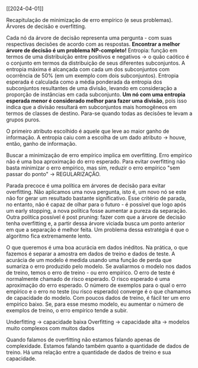 [[2024-04-01]]

Recapitulação de minimização de erro empírico (e seus problemas). Árvores de decisão e overfitting.

Cada nó da árvore de decisão representa uma pergunta - com suas respectivas decisões de acordo com as respostas. **Encontrar a melhor árvore de decisão é um problema NP-completo!** Entropia: função em termos de uma distribuição entre positivos e negativos -> o quão caótico é o conjunto em termos da distribuição de seus diferentes subconjuntos. A entropia máxima é alcançada com cada um dos subconjuntos com ocorrência de 50% (em um exemplo com dois subconjuntos). Entropia esperada é calculada como a média ponderada da entropia dos subconjuntos resultantes de uma divisão, levando em consideração a proporção de instâncias em cada subconjunto. **Um nó com uma entropia esperada menor é considerado melhor para fazer uma divisão**, pois isso indica que a divisão resultará em subconjuntos mais homogêneos em termos de classes de destino. Para-se quando todas as decisões te levam a grupos puros.

O primeiro atributo escolhido é aquele que leve ao maior ganho de informação.
A entropia caiu com a escolha de um dado atributo -> houve, então, ganho de informação.

Buscar a minimização de erro empírico implica em overfitting. 
Erro empírico não é uma boa aproximação do erro esperado.
Para evitar overfitting não basta minimizar o erro empírico, mas sim, reduzir o erro empírico "sem passar do ponto" -> REGULARIZAÇÃO.

Parada precoce é uma política em árvores de decisão para evitar overfitting. Não aplicamos uma nova pergunta, isto é, um novo nó se este não for gerar um resultado bastante significativo. Esse critério de parada, no entanto, não é capaz de olhar para o futuro - é possível que logo após um early stopping, a nova política fosse aumentar a pureza da separação. 
Outra política possível é post pruning: fazer com que a árvore de decisão tenha overfitting e, a partir dessa árvore viciada busca um ponto anterior em que a separação é melhor feita. Um problema dessa estratégia é que o algoritmo fica extremamente lento.

O que queremos é uma boa acurácia em dados inéditos. Na prática, o que fazemos é separar a amostra em dados de treino e dados de teste. A acurácia de um modelo é medida usando uma função de perda que sumariza o erro produzido pelo modelo. Se avaliarmos o modelo nos dados de treino, temos o erro de treino - ou erro empírico. O erro de teste é normalmente chamado de risco esperado. O risco esperado é uma aproximação do erro esperado. O número de exemplos para o qual o erro empírico e o erro no teste (ou risco esperado) converge é o que chamamos de capacidade do modelo. Com poucos dados de treino, é fácil ter um erro empírico baixo. Se, para esse mesmo modelo, eu aumentar o número de exemplos de treino, o erro empírico tende a subir.

Underfitting -> capacidade baixa
Overfitting -> capacidade alta -> modelos muito complexos com muitos dados

Quando falamos de overfitting não estamos falando apenas de complexidade. Estamos falando também quanto a quantidade de dados de treino. Há uma relação entre a quantidade de dados de treino e sua capacidade.